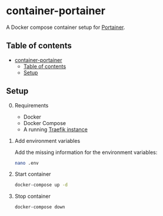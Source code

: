 # container-portainer

A Docker compose container setup for [Portainer](https://www.portainer.io/).

## Table of contents

- [container-portainer](#container-portainer)
  - [Table of contents](#table-of-contents)
  - [Setup](#setup)

## Setup

0. Requirements

   - Docker
   - Docker Compose
   - A running [Traefik instance](https://github.com/jonas-merkle/container-traefik)

1. Add environment variables

    Add the missing information for the environment variables:

    ```bash
    nano .env
    ```

2. Start container

    ```bash
    docker-compose up -d
    ````

3. Stop container

    ```bash
    docker-compose down
    ```

